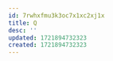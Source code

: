 ```yaml
---
id: 7rwhxfmu3k3oc7x1xc2xj1x
title: Q
desc: ''
updated: 1721894732323
created: 1721894732323
---
```

